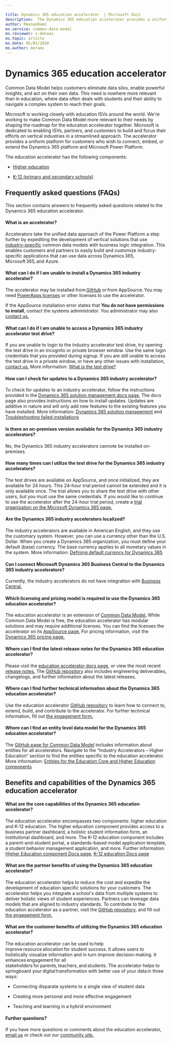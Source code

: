 ```yaml
---

title: Dynamics 365 education accelerator  | Microsoft Docs
description:  The Dynamics 365 education accelerator provides a uniform platform for education customers to connect, embed, or extend the Dynamics 365 platform and Microsoft Power Platform.
author: MeenooRami
ms.service: common-data-model
ms.reviewer: v-dehaas
ms.topic: article
ms.date: 05/01/2020
ms.author: merami
---
```


# Dynamics 365 education accelerator

Common Data Model helps customers eliminate data silos, enable powerful insights, and act on their own data. This need is nowhere more relevant than in education, where data often deals with students and their ability to navigate a complex system to reach their goals.

Microsoft is working closely with education ISVs around the world. We're working to make Common Data Model more relevant to their needs by shaping the roadmap for the education accelerator together. Microsoft is dedicated to enabling ISVs, partners, and customers to build and focus their efforts on vertical industries in a streamlined approach. The accelerator provides a uniform platform for customers who wish to connect, embed, or extend the Dynamics 365 platform and Microsoft Power Platform.

The education accelerator has the following components:

- [Higher education](hied-accelerator.md)

- [K-12 (primary and secondary schools)](edu-k12-accelerator.md)

## Frequently asked questions (FAQs)

This section contains answers to frequently asked questions related to the Dynamics 365 education accelerator.

#### What is an accelerator? 

Accelerators take the unified data approach of the Power Platform a step further by expediting the development of vertical solutions that use [industry-specific](https://docs.microsoft.com/common-data-model/industry-accelerators) common data models with business logic integration. This enables customers and partners to easily build and customize industry-specific applications that can use data across Dynamics 365, Microsoft 365, and Azure.    

#### What can I do if I am unable to install a Dynamics 365 industry accelerator?

The accelerator may be installed from [GitHub](https://github.com/microsoft/Dynamics-365-Industry-Accelerators) or from AppSource. You may need [PowerApps licenses](https://powerapps.microsoft.com/) or other licenses to use the accelerator.  

If the AppSource installation error states that **You do not have permissions to install**, contact the systems administrator. You administrator may also [contact us.](mailto:dynindaccsupport@microsoft.com)  

#### What can I do if I am unable to access a Dynamics 365 industry accelerator test drive?

If you are unable to login to the industry accelerator test drive, try opening the test drive in an incognito or private browser window. Use the same login credentials that you provided during signup. If you are still unable to access the test drive in a private window, or have any other issues with installation, [contact us.](mailto:dynindaccsupport@microsoft.com) 
More information: [What is the test drive?](https://appsource.microsoft.com/blogs/want-to-try-an-app-take-a-test-drive)  

#### How can I check for updates to a Dynamics 365 industry accelerator? 

To check for updates to an industry accelerator, follow the instructions provided in the [Dynamics 365 solution management docs page.](https://docs.microsoft.com/power-platform/admin/manage-apps#environment-level-view-of-apps)  The docs page also provides instructions on how to install updates. Updates are additive in nature and will only add new features to the existing features you have installed. 
More information: [Dynamics 365 solution management](https://docs.microsoft.com/learn/modules/configure-currencies-dyn365-finance/) and [Troubleshooting failed installations](https://docs.microsoft.com/power-platform/admin/manage-apps#troubleshooting-a-failed-installation)  

#### Is there an on-premises version available for the Dynamics 365 industry accelerators?

No, the Dynamics 365 industry accelerators cannote be installed on-premises. 

#### How many times can I utilize the test drive for the Dynamics 365 industry accelerators?

The test drives are available on AppSource, and once initialized, they are available for 24 hours. This 24-hour trial period cannot be extended and it is only available once. The trial allows you to share the test drive with other users, but you must use the same credentials. If you would like to continue to use the accelerator after the 24-hour trial period, create a [trial organization on the Microsoft Dynamics 365 page.](https://trials.dynamics.com)  

#### Are the Dynamics 365 industry accelerators localized?

The industry accelerators are available in American English, and they use the customary system. However, you can use a currency other than the U.S. Dollar. When you create a Dynamics 365 organization, you must define your default (base) currency. The base currency applies to all monetary values in the system. 
More information: [Defining default currency for Dynamics 365](https://docs.microsoft.com/learn/modules/configure-currencies-dyn365-finance/)   

#### Can I connect Microsoft Dynamics 365 Business Central to the Dynamics 365 industry accelerators? 

Currently, the industry accelerators do not have integration with [Business Central.](https://dynamics.microsoft.com/business-central/overview/)

#### Which licensing and pricing model is required to use the Dynamics 365 education accelerator? 

The education accelerator is an extension of [Common Data Model.](https://docs.microsoft.com/common-data-model/) While Common Data Model is free, the education accelerator has modular solutions and may require additional licenses. You can find the licenses the accelerator on its [AppSource page.](https://appsource.microsoft.com/product/dynamics-365/mshied.educationcommondatamodel?tab=Overview) For pricing information, visit the [Dynamics 365 pricing page.](https://dynamics.microsoft.com/pricing/) 

#### Where can I find the latest release notes for the Dynamics 365 education accelerator?

Please visit the [education accelerator docs page](https://docs.microsoft.com/common-data-model/edu-overview), or view the most recent [release notes.](https://www.aka.ms/accreleasenotes) The [GitHub repository](https://github.com/Microsoft/Industry-Accelerator-Education) also includes engineering deliverables, changelogs, and further information about the latest releases.  

#### Where can I find further technical information about the Dynamics 365 education accelerator?

Use the education accelerator [GitHub repository](https://github.com/Microsoft/Industry-Accelerator-Education) to learn how to connect to, extend, build, and contribute to the accelerator. For further technical information, fill out [the engagement form.](https://experience.dynamics.com/accelerators/)

#### Where can I find an entity level data model for the Dynamics 365 education accelerator?

The [GitHub page for Common Data Model](https://microsoft.github.io/CDM/) includes information about entities for all accelerators. Navigate to the “Industry Accelerators – Higher Education” section to find the entities specific to the education accelerator.  
More information: [Entities for the Education Core and Higher Education components ](https://docs.microsoft.com/common-data-model/hied-accelerator#entities-and-workflows) 

## Benefits and capabilities of the Dynamics 365 education accelerator 

#### What are the core capabilities of the Dynamics 365 education accelerator?

The education accelerator encompasses two components: higher education and K-12 education. The higher education component provides access to a business partner dashboard, a holistic student information form, an institutional dashboard, and more. The K-12 education component includes a parent-and-student portal, a standards-based model application template, a student behavior management application, and more. 
Further information: [Higher Education component Docs page](https://docs.microsoft.com/common-data-model/hied-accelerator), [K-12 education Docs page](https://docs.microsoft.com/common-data-model/edu-k12-accelerator) 

#### What are the partner benefits of using the Dynamics 365 education accelerator? 

The education accelerator helps to reduce the cost and expedite the development of education specific solutions for your customers. The accelerator helps you integrate a school's data from multiple systems to deliver holistic views of student experiences. Partners can leverage data models that are aligned to industry standards. To contribute to the education accelerator as a partner, visit the [GitHub repository](https://github.com/Microsoft/Industry-accelerator-Education#Contributor-License-Agreement-(CLA)), and fill out [the engagement form.](https://experience.dynamics.com/accelerators/) 

#### What are the customer benefits of utilizing the Dynamics 365 education accelerator?

The education accelerator can be used to help improve resource allocation for student success. It allows users to holistically visualize information and in turn improve decision-making. It enhances engagement for all stakeholders for parents, teachers, and students. The accelerator helps to springboard your digital transformation with better use of your data in three ways:  

* Connecting disparate systems to a single view of student data  

* Creating more personal and more effective engagement  

* Teaching and learning in a hybrid environment     

#### Further questions?

If you have more questions or comments about the education accelerator, [email us](mailto:dynindaccsupport@microsoft.com) or check out our [community site.](https://community.dynamics.com/365/industry-accelerators/f/education-accelerator-forum) 